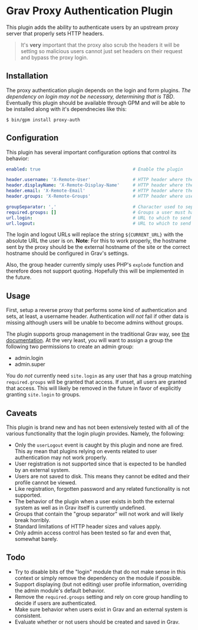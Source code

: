 # Grav Proxy Authentication Plugin

This plugin adds the ability to authenticate users
by an upstream proxy server that properly sets HTTP headers.

> It's **very** important that the proxy also scrub
> the headers it will be setting so malicious users
> cannot just set headers on their request and bypass
> the proxy login.

## Installation

The proxy authentication plugin depends on the login
and form plugins. _The dependency on login may not be
necessary, determining that is TBD_. Eventually this
plugin should be available through GPM and will be
able to be installed along with it's dependnecies like
this:

```
$ bin/gpm install proxy-auth
```

## Configuration

This plugin has several important configuration
options that control its behavior:

```yaml
enabled: true                                   # Enable the plugin

header.username: 'X-Remote-User'                # HTTP header where the username can be found.
header.displayName: 'X-Remote-Display-Name'     # HTTP header where the full name can be found.
header.email: 'X-Remote-Email'                  # HTTP header where the e-mail address can be found.
header.groups: 'X-Remote-Groups'                # HTTP header where user groups can be found.

groupSeparator: ','                             # Character used to separate multiple groups
required.groups: []                             # Groups a user must have to be considered "authenticated"
url.login:                                      # URL to which to send users when they need authentication.
url.logout:                                     # URL to which to send users when they need to logout.
```

The login and logout URLs will replace the string
`${CURRENT_URL}` with the absolute URL the user is on.
**Note**: For this to work properly, the hostname
sent by the proxy should be the external hostname of
the site or the correct hostname should be configured
in Grav's settings.

Also, the group header currently simply uses PHP's
`explode` function and therefore does not support
quoting. Hopefully this will be implemented in the
future.

## Usage

First, setup a reverse proxy that performs some kind
of authentication and sets, at least, a username
header. Authentication _will not_ fail if other data
is missing although users will be unable to become
admins without groups.

The plugin supports group management in the
traditional Grav way, see [the documentation](https://learn.getgrav.org/advanced/groups-and-permissions).
At the very least, you will want to assign a group
the following two permissions to create an admin
group:

- admin.login
- admin.super

You do _not_ currently need `site.login` as any user
that has a group matching `required.groups` will be
granted that access. If unset, all users are granted
that access. This will likely be removed in the future
in favor of explicitly granting `site.login` to
groups.

## Caveats

This plugin is brand new and has not been extensively
tested with all of the various functionality that
the login plugin provides. Namely, the following:

- Only the `userLogout` event is caught by this plugin and none
  are fired. This ay mean that plugins relying on events related to
  user authentication may not work properly.
- User registration is not supported since that is
  expected to be handled by an external system.
- Users are not saved to disk. This means they cannot
  be edited and their profile cannot be viewed.
- Like registration, forgotten password and any
  related functionality is not supported.
- The behavior of the plugin when a user exists in
  both the external system as well as in Grav itself
  is currently undefined.
- Groups that contain the "group separator" will not
  work and will likely break horribly.
- Standard limitations of HTTP header sizes and values
  apply.
- Only admin access control has been tested so far and even
  that, somewhat barely.

## Todo

- Try to disable bits of the "login" module that
  do not make sense in this context or simply remove
  the dependency on the module if possible.
- Support displaying (but not editing) user profile
  information, overriding the admin module's default
  behavior.
- Remove the `required.groups` setting and rely on
  core group handling to decide if users are
  authenticated.
- Make sure behavior when users exist in Grav and
  an external system is consistent.
- Evaluate whether or not users should be created and
  saved in Grav.
